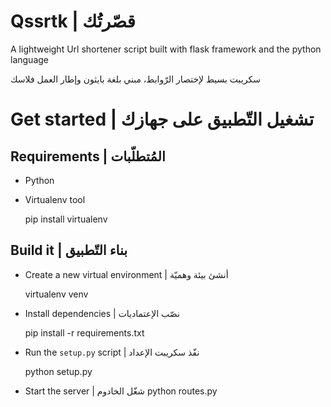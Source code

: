 # Qssrtk | قصّرتُك
A lightweight Url shortener script built with flask framework and the python language

سكريبت بسيط لإختصار الرّوابط، مبني بلغة بايثون وإطار العمل فلاسك
# Get started | تشغيل التّطبيق على جهازك

## Requirements | المُتطلّبات
- Python
- Virtualenv tool 

    pip install virtualenv

## Build it | بناء التّطبيق
- Create a new virtual environment | أنشئ بيئة وهميّة

    virtualenv venv

- Install dependencies | نصّب الإعتماديات

    pip install -r requirements.txt

- Run the `setup.py` script | نفّذ سكريبت الإعداد

    python setup.py

- Start the server | شغّل الخادوم
    python routes.py

